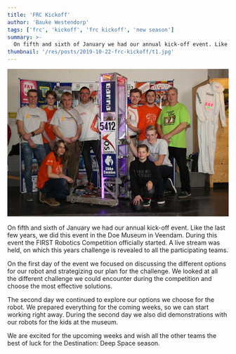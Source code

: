 ```yaml
---
title: 'FRC Kickoff'
author: 'Bauke Westendorp'
tags: ['frc', 'kickoff', 'frc kickoff', 'new season']
summary: >-
  On fifth and sixth of January we had our annual kick-off event. Like the last few years, we did this event in the Doe Museum in Veendam.
thumbnail: '/res/posts/2019-10-22-frc-kickoff/t1.jpg'
---
```


![team-image]

On fifth and sixth of January we had our annual kick-off event. Like the last few years, we did this event in the Doe Museum in Veendam. During this event the FIRST Robotics Competition officially started. A live stream was held, on which this years challenge is revealed to all the participating teams.

On the first day of the event we focused on discussing the different options for our robot and strategizing our plan for the challenge. We looked at all the different challenge we could encounter during the competition and choose the most effective solutions.

The second day we continued to explore our options we choose for the robot. We prepared everything for the coming weeks, so we can start working right away. During the second day we also did demonstrations with our robots for the kids at the museum.

We are excited for the upcoming weeks and wish all the other teams the best of luck for the Destination: Deep Space season.

[team-image]: /res/posts/2019-10-22-frc-kickoff/t1.jpg
